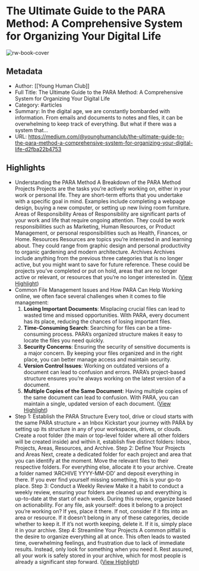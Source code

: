 # The Ultimate Guide to the PARA Method: A Comprehensive System for Organizing Your Digital Life

![rw-book-cover](https://miro.medium.com/v2/resize:fit:1200/0*eD4ntPv9U0yXzsNc.jpg)

## Metadata
- Author: [[Young Human Club]]
- Full Title: The Ultimate Guide to the PARA Method: A Comprehensive System for Organizing Your Digital Life
- Category: #articles
- Summary: In the digital age, we are constantly bombarded with information. From emails and documents to notes and files, it can be overwhelming to keep track of everything. But what if there was a system that…
- URL: https://medium.com/@younghumanclub/the-ultimate-guide-to-the-para-method-a-comprehensive-system-for-organizing-your-digital-life-d2fba22b4753

## Highlights
- Understanding the PARA Method
  A Breakdown of the PARA Method
  Projects
  Projects are the tasks you’re actively working on, either in your work or personal life. They are short-term efforts that you undertake with a specific goal in mind. Examples include completing a webpage design, buying a new computer, or setting up new living room furniture.
  Areas of Responsibility
  Areas of Responsibility are significant parts of your work and life that require ongoing attention. They could be work responsibilities such as Marketing, Human Resources, or Product Management, or personal responsibilities such as Health, Finances, or Home.
  Resources
  Resources are topics you’re interested in and learning about. They could range from graphic design and personal productivity to organic gardening and modern architecture.
  Archives
  Archives include anything from the previous three categories that is no longer active, but you might want to save for future reference. These could be projects you’ve completed or put on hold, areas that are no longer active or relevant, or resources that you’re no longer interested in. ([View Highlight](https://read.readwise.io/read/01h75p16whptytc9hq7c2dc6wy))
- Common File Management Issues and How PARA Can Help
  Working online, we often face several challenges when it comes to file management:
  1. **Losing Important Documents**: Misplacing crucial files can lead to wasted time and missed opportunities. With PARA, every document has its place, reducing the chances of losing important files.
  2. **Time-Consuming Search**: Searching for files can be a time-consuming process. PARA’s organized structure makes it easy to locate the files you need quickly.
  3. **Security Concerns**: Ensuring the security of sensitive documents is a major concern. By keeping your files organized and in the right place, you can better manage access and maintain security.
  4. **Version Control Issues**: Working on outdated versions of a document can lead to confusion and errors. PARA’s project-based structure ensures you’re always working on the latest version of a document.
  5. **Multiple Copies of the Same Document**: Having multiple copies of the same document can lead to confusion. With PARA, you can maintain a single, updated version of each document. ([View Highlight](https://read.readwise.io/read/01h75pbcyk8q95gkvctp4r94cp))
- Step 1: Establish the PARA Structure
  Every tool, drive or cloud starts with the same PARA structure + an Inbox
  Kickstart your journey with PARA by setting up its structure in any of your workspaces, drives, or clouds. Create a root folder (the main or top-level folder where all other folders will be created inside) and within it, establish five distinct folders: Inbox, Projects, Areas, Resources, and Archive.
  Step 2: Define Your Projects and Areas
  Next, create a dedicated folder for each project and area that you can identify at the moment. Move the relevant files to their respective folders. For everything else, allocate it to your archive. Create a folder named ‘ARCHIVE YYYY-MM-DD’ and deposit everything in there. If you ever find yourself missing something, this is your go-to place.
  Step 3: Conduct a Weekly Review
  Make it a habit to conduct a weekly review, ensuring your folders are cleaned up and everything is up-to-date at the start of each week. During this review, organize based on actionability. For any file, ask yourself: does it belong to a project you’re working on? If yes, place it there. If not, consider if it fits into an area or resource. If it doesn’t belong in any of these categories, decide whether to keep it. If it’s not worth keeping, delete it. If it is, simply place it in your archive.
  Step 4: Streamline Your Projects
  A common pitfall is the desire to organize everything all at once. This often leads to wasted time, overwhelming feelings, and frustration due to lack of immediate results. Instead, only look for something when you need it. Rest assured, all your work is safely stored in your archive, which for most people is already a significant step forward. ([View Highlight](https://read.readwise.io/read/01h75pp7rqvs031tzkfn2achm3))

